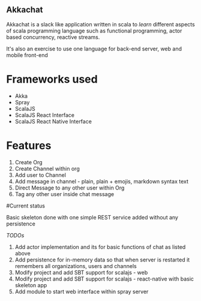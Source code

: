 ## Akkachat

Akkachat is a slack like application written in scala to *learn* different aspects of scala programming language such as functional programming, actor based concurrency, reactive streams.

It's also an exercise to use one language for back-end server, web and mobile front-end

# Frameworks used
- Akka
- Spray
- ScalaJS
- ScalaJS React Interface
- ScalaJS React Native Interface

# Features
1. Create Org
2. Create Channel within org
3. Add user to Channel
4. Add message in channel - plain, plain + emojis, markdown syntax text
5. Direct Message to any other user within Org
6. Tag any other user inside chat message

#Current status

Basic skeleton done with one simple REST service added without any persistence

*TODOs*

1. Add actor implementation and its for basic functions of chat as listed above
2. Add persistence for in-memory data so that when server is restarted it remembers all organizations, users and channels
3. Modify project and add SBT support for scalajs - web
4. Modify project and add SBT support for scalajs - react-native with basic skeleton app
5. Add module to start web interface within spray server
